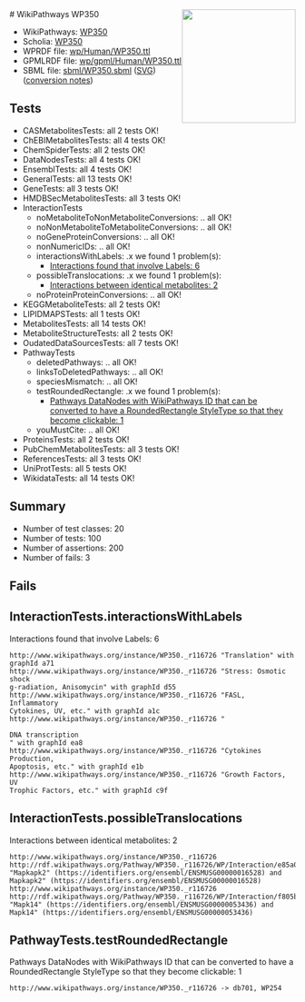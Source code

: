 <img style="float: right; width: 200px" src="../logo.png" />
# WikiPathways WP350

* WikiPathways: [WP350](https://identifiers.org/wikipathways:WP350)
* Scholia: [WP350](https://scholia.toolforge.org/wikipathways/WP350)
* WPRDF file: [wp/Human/WP350.ttl](../wp/Human/WP350.ttl)
* GPMLRDF file: [wp/gpml/Human/WP350.ttl](../wp/gpml/Human/WP350.ttl)
* SBML file: [sbml/WP350.sbml](../sbml/WP350.sbml) ([SVG](../sbml/WP350.svg)) ([conversion notes](../sbml/WP350.txt))

## Tests
* CASMetabolitesTests: all 2 tests OK!
* ChEBIMetabolitesTests: all 4 tests OK!
* ChemSpiderTests: all 2 tests OK!
* DataNodesTests: all 4 tests OK!
* EnsemblTests: all 4 tests OK!
* GeneralTests: all 13 tests OK!
* GeneTests: all 3 tests OK!
* HMDBSecMetabolitesTests: all 3 tests OK!
* InteractionTests
    * noMetaboliteToNonMetaboliteConversions: .. all OK!
    * noNonMetaboliteToMetaboliteConversions: .. all OK!
    * noGeneProteinConversions: .. all OK!
    * nonNumericIDs: .. all OK!
    * interactionsWithLabels: .x we found 1 problem(s):
        * [Interactions found that involve Labels: 6](#630d267d)
    * possibleTranslocations: .x we found 1 problem(s):
        * [Interactions between identical metabolites: 2](#d59038c5)
    * noProteinProteinConversions: .. all OK!
* KEGGMetaboliteTests: all 2 tests OK!
* LIPIDMAPSTests: all 1 tests OK!
* MetabolitesTests: all 14 tests OK!
* MetaboliteStructureTests: all 2 tests OK!
* OudatedDataSourcesTests: all 7 tests OK!
* PathwayTests
    * deletedPathways: .. all OK!
    * linksToDeletedPathways: .. all OK!
    * speciesMismatch: .. all OK!
    * testRoundedRectangle: .x we found 1 problem(s):
        * [Pathways DataNodes with WikiPathways ID that can be converted to have a RoundedRectangle StyleType so that they become clickable: 1](#9fbad3cb)
    * youMustCite: .. all OK!
* ProteinsTests: all 2 tests OK!
* PubChemMetabolitesTests: all 3 tests OK!
* ReferencesTests: all 3 tests OK!
* UniProtTests: all 5 tests OK!
* WikidataTests: all 14 tests OK!


## Summary

* Number of test classes: 20
* Number of tests: 100
* Number of assertions: 200
* Number of fails: 3

## Fails

<a name="630d267d" />

## InteractionTests.interactionsWithLabels

Interactions found that involve Labels: 6
```
http://www.wikipathways.org/instance/WP350._r116726 "Translation" with graphId a71
http://www.wikipathways.org/instance/WP350._r116726 "Stress: Osmotic shock
g-radiation, Anisomycin" with graphId d55
http://www.wikipathways.org/instance/WP350._r116726 "FASL, Inflammatory
Cytokines, UV, etc." with graphId a1c
http://www.wikipathways.org/instance/WP350._r116726 "

DNA transcription
" with graphId ea8
http://www.wikipathways.org/instance/WP350._r116726 "Cytokines Production,
Apoptosis, etc." with graphId e1b
http://www.wikipathways.org/instance/WP350._r116726 "Growth Factors, UV
Trophic Factors, etc." with graphId c9f
```

<a name="d59038c5" />

## InteractionTests.possibleTranslocations

Interactions between identical metabolites: 2
```
http://www.wikipathways.org/instance/WP350._r116726 http://rdf.wikipathways.org/Pathway/WP350._r116726/WP/Interaction/e85a0 "Mapkapk2" (https://identifiers.org/ensembl/ENSMUSG00000016528) and 
Mapkapk2" (https://identifiers.org/ensembl/ENSMUSG00000016528)
http://www.wikipathways.org/instance/WP350._r116726 http://rdf.wikipathways.org/Pathway/WP350._r116726/WP/Interaction/f805b "Mapk14" (https://identifiers.org/ensembl/ENSMUSG00000053436) and 
Mapk14" (https://identifiers.org/ensembl/ENSMUSG00000053436)
```

<a name="9fbad3cb" />

## PathwayTests.testRoundedRectangle

Pathways DataNodes with WikiPathways ID that can be converted to have a RoundedRectangle StyleType so that they become clickable: 1
```
http://www.wikipathways.org/instance/WP350._r116726 -> db701, WP254
 ```

